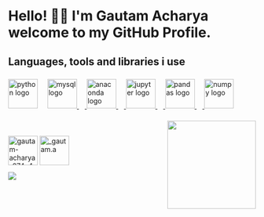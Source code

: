 <h1 align="left">Hello! 👋🏻 I'm Gautam Acharya welcome to my GitHub Profile.</h1>

###

<h2 align="left">Languages, tools and libraries i use</h2>

###

<div align="left">
  <a href="https://www.python.org/" target="blank"> <img src="https://cdn.jsdelivr.net/gh/devicons/devicon/icons/python/python-original.svg" height="60" alt="python logo"  /></a>
  <img width="12" />
  <a href="https://www.mysql.com/" target="blank"> <img src="https://cdn.jsdelivr.net/gh/devicons/devicon/icons/mysql/mysql-original.svg" height="60" alt="mysql logo"  />
  <img width="12" />
  <a href="https://www.anaconda.com/products/navigator" target="blank"> <img src="https://cdn.jsdelivr.net/gh/devicons/devicon/icons/anaconda/anaconda-original.svg" height="60" alt="anaconda logo"  />
  <img width="12" />
  <a href="https://jupyter.org/" target="blank"> <img src="https://cdn.jsdelivr.net/gh/devicons/devicon/icons/jupyter/jupyter-original.svg" height="60" alt="jupyter logo"  />
  <img width="12" />
  <a href="https://pandas.pydata.org/" target="blank"> <img src="https://cdn.jsdelivr.net/gh/devicons/devicon/icons/pandas/pandas-original.svg" height="60" alt="pandas logo"  />
  <img width="12" />
  <a href="https://numpy.org/" target="blank"> <img src="https://cdn.jsdelivr.net/gh/devicons/devicon/icons/numpy/numpy-original.svg" height="60" alt="numpy logo"  />
</div>

###

<img align="right" height="180" width="180" src="https://github.com/user-attachments/assets/eed585cb-7b9d-4406-a419-5c96cf95c613"  />


###

<br clear="both">

<a href="https://linkedin.com/in/gautam-acharya-874a4331a" target="blank"><img align="center" src="https://raw.githubusercontent.com/rahuldkjain/github-profile-readme-generator/master/src/images/icons/Social/linked-in-alt.svg" alt="gautam-acharya-874a4331a" height="60" width="60" /></a>     <a href="https://instagram.com/_gautam.a" target="blank"><img align="center" src="https://raw.githubusercontent.com/rahuldkjain/github-profile-readme-generator/master/src/images/icons/Social/instagram.svg" alt="_gautam.a" height="60" width="60" /></a>

<img align="center" src="https://github.com/user-attachments/assets/013188ea-b382-4585-8016-293dca17048b">

